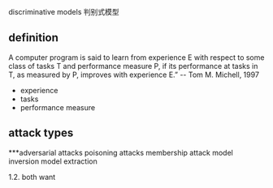 discriminative models 判别式模型

## definition
A computer program is said to learn from experience E with respect to some class of tasks T and performance measure P, if its performance at tasks in T, as measured by P, improves with experience E.” -- Tom M. Michell, 1997

- experience
- tasks
- performance measure

## attack types
***adversarial attacks
poisoning attacks
membership attack
model inversion
model extraction

1.2. both want